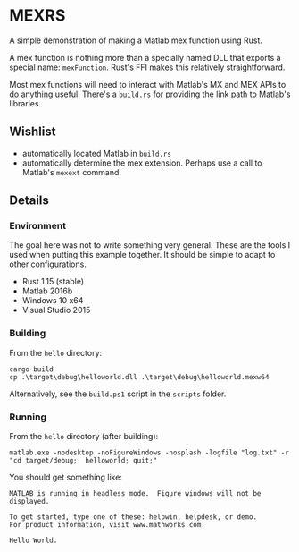 # MEXRS

A simple demonstration of making a Matlab mex function using Rust.

A mex function is nothing more than a specially named DLL that exports a special name: `mexFunction`.  Rust's FFI makes this relatively straightforward.

Most mex functions will need to interact with Matlab's MX and MEX APIs to do anything useful.  There's a `build.rs` for providing the link path to Matlab's libraries.

## Wishlist

* automatically located Matlab in `build.rs`
* automatically determine the mex extension.  Perhaps use a call to Matlab's `mexext` command.

## Details

### Environment

The goal here was not to write something very general. These are the tools I used when putting this example together. It should be simple to adapt to other configurations.

* Rust 1.15 (stable)
* Matlab 2016b 
* Windows 10 x64
* Visual Studio 2015

### Building

From the `hello` directory:

```
cargo build
cp .\target\debug\helloworld.dll .\target\debug\helloworld.mexw64
```

Alternatively, see the `build.ps1` script in the `scripts` folder.

### Running

From the `hello` directory (after building):

```
matlab.exe -nodesktop -noFigureWindows -nosplash -logfile "log.txt" -r "cd target/debug;  helloworld; quit;"
```

You should get something like:

```
MATLAB is running in headless mode.  Figure windows will not be displayed.
 
To get started, type one of these: helpwin, helpdesk, or demo.
For product information, visit www.mathworks.com.
 
Hello World.
```